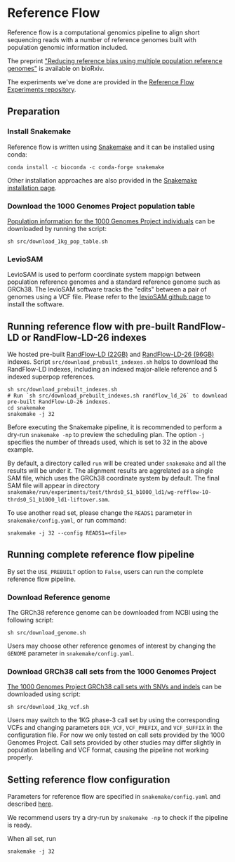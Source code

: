 # Reference Flow

Reference flow is a computational genomics pipeline to align short sequencing 
reads with a number of reference genomes built with population genomic information included.

The preprint ["Reducing reference bias using multiple population reference genomes"](https://doi.org/10.1101/2020.03.03.975219) is available on bioRxiv.

The experiments we've done are provided in the [Reference Flow Experiments repository](https://github.com/langmead-lab/reference_flow-experiments).

## Preparation

### Install Snakemake

Reference flow is written using [Snakemake](https://snakemake.readthedocs.io/en/stable/index.html) and it can be installed using conda:

```
conda install -c bioconda -c conda-forge snakemake
```

Other installation approaches are also provided in the [Snakemake installation page](https://snakemake.readthedocs.io/en/stable/getting_started/installation.html).

### Download the 1000 Genomes Project population table

[Population information for the 1000 Genomes Project individuals](https://www.internationalgenome.org/faq/which-samples-are-you-sequencing/) can be downloaded by running the script:

```
sh src/download_1kg_pop_table.sh
```

### LevioSAM

LevioSAM is used to perform coordinate system mappign between population reference genomes and a standard reference genome such as GRCh38. 
The levioSAM software tracks the "edits" between a pair of genomes using a VCF file.
Please refer to the [levioSAM github page](https://github.com/alshai/levioSAM) to install the software.


## Running reference flow with pre-built RandFlow-LD or RandFlow-LD-26 indexes

We hosted pre-built [RandFlow-LD (22GB)](https://genome-idx.s3.amazonaws.com/bt/flow/randflow_ld.tar.gz) and [RandFlow-LD-26 (96GB)](https://genome-idx.s3.amazonaws.com/bt/flow/randflow_ld_26.tar.gz) indexes.
Script `src/download_prebuilt_indexes.sh` helps to download the RandFlow-LD indexes, including an indexed major-allele reference and 5 indexed superpop references.

```
sh src/download_prebuilt_indexes.sh
# Run `sh src/download_prebuilt_indexes.sh randflow_ld_26` to download pre-built RandFlow-LD-26 indexes.
cd snakemake
snakemake -j 32
```

Before executing the Snakemake pipeline, it is recommended to perform a dry-run `snakemake -np` to preview the scheduling plan. 
The option `-j` specifies the number of threads used, which is set to 32 in the above example.

By default, a directory called `run` will be created under `snakemake` and all the results will be under it. 
The alignment results are aggrelated as a single SAM file, which uses the GRCh38 coordinate system by default.
The final SAM file will appear in directory `snakemake/run/experiments/test/thrds0_S1_b1000_ld1/wg-refflow-10-thrds0_S1_b1000_ld1-liftover.sam`.

To use another read set, please change the `READS1` parameter in `snakemake/config.yaml`, 
or run command:

```
snakemake -j 32 --config READS1=<file>
```

## Running complete reference flow pipeline

By set the `USE_PREBUILT` option to `False`, users can run the complete reference flow pipeline.

### Download Reference genome

The GRCh38 reference genome can be downloaded from NCBI using the following script:

```
sh src/download_genome.sh
```

Users may choose other reference genomes of interest by changing the `GENOME` parameter in `snakemake/config.yaml`.

### Download GRCh38 call sets from the 1000 Genomes Project

[The 1000 Genomes Project GRCh38 call sets with SNVs and indels](https://www.internationalgenome.org/announcements/Variant-calls-from-1000-Genomes-Project-data-on-the-GRCh38-reference-assemlby/) can be downloaded using script:

```
sh src/download_1kg_vcf.sh
```

Users may switch to the 1KG phase-3 call set by using the corresponding VCFs and changing parameters `DIR_VCF`, `VCF_PREFIX`, and `VCF_SUFFIX` in the configuration file.
For now we only tested on call sets provided by the 1000 Genomes Project. 
Call sets provided by other studies may differ slightly in population labelling and VCF format, causing the pipeline not working properly.

## Setting reference flow configuration

Parameters for reference flow are specified in `snakemake/config.yaml` and described [here](snakemake/README.md).

We recommend users try a dry-run by `snakemake -np` to check if the pipeline is ready.

When all set, run

```
snakemake -j 32
```
